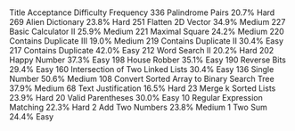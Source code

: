 
#
Title
Acceptance
Difficulty
Frequency
336	Palindrome Pairs	20.7%	Hard
269	Alien Dictionary 	23.8%	Hard
251	Flatten 2D Vector 	34.9%	Medium
227	Basic Calculator II	25.9%	Medium
221	Maximal Square	24.2%	Medium
220	Contains Duplicate III	19.0%	Medium
219	Contains Duplicate II	30.4%	Easy
217	Contains Duplicate	42.0%	Easy
212	Word Search II	20.2%	Hard
202	Happy Number	37.3%	Easy
198	House Robber	35.1%	Easy
190	Reverse Bits	29.4%	Easy
160	Intersection of Two Linked Lists	30.4%	Easy
136	Single Number	50.6%	Medium
108	Convert Sorted Array to Binary Search Tree	37.9%	Medium
68	Text Justification	16.5%	Hard
23	Merge k Sorted Lists	23.9%	Hard
20	Valid Parentheses	30.0%	Easy
10	Regular Expression Matching	22.3%	Hard
2	Add Two Numbers	23.8%	Medium
1	Two Sum	24.4%	Easy
